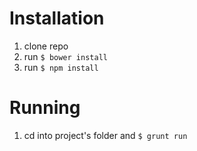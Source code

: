 # Installation

1.  clone repo 
2.  run `$ bower install`
3.  run `$ npm install`

# Running

1. cd into project's folder and `$ grunt run`